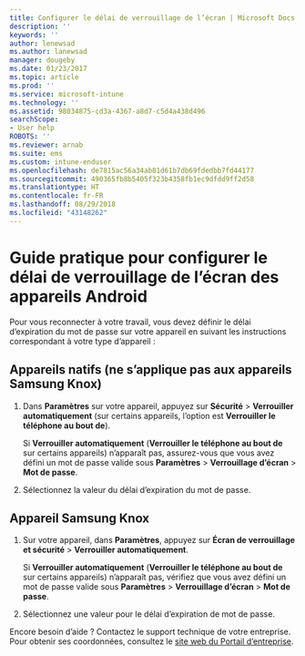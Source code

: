 ```yaml
---
title: Configurer le délai de verrouillage de l’écran | Microsoft Docs
description: ''
keywords: ''
author: lenewsad
ms.author: lanewsad
manager: dougeby
ms.date: 01/23/2017
ms.topic: article
ms.prod: ''
ms.service: microsoft-intune
ms.technology: ''
ms.assetid: 98034875-cd3a-4367-a8d7-c5d4a438d496
searchScope:
- User help
ROBOTS: ''
ms.reviewer: arnab
ms.suite: ems
ms.custom: intune-enduser
ms.openlocfilehash: de7815ac56a34ab81d61b7db69fdedbb7fd44177
ms.sourcegitcommit: 490365fb8b5405f323b4358fb1ec9dfdd9ff2d58
ms.translationtype: HT
ms.contentlocale: fr-FR
ms.lasthandoff: 08/29/2018
ms.locfileid: "43148262"
---
```

# <a name="how-to-set-the-amount-of-time-before-your-android-device-locks-its-screen"></a>Guide pratique pour configurer le délai de verrouillage de l’écran des appareils Android

Pour vous reconnecter à votre travail, vous devez définir le délai d’expiration du mot de passe sur votre appareil en suivant les instructions correspondant à votre type d’appareil :

## <a name="native-non-samsung-knox-device"></a>Appareils natifs (ne s’applique pas aux appareils Samsung Knox)

1.  Dans **Paramètres** sur votre appareil, appuyez sur **Sécurité** &gt; **Verrouiller automatiquement** (sur certains appareils, l’option est **Verrouiller le téléphone au bout de**).

    Si **Verrouiller automatiquement** (**Verrouiller le téléphone au bout de** sur certains appareils) n’apparaît pas, assurez-vous que vous avez défini un mot de passe valide sous **Paramètres** &gt; **Verrouillage d’écran** &gt; **Mot de passe**.

2.  Sélectionnez la valeur du délai d’expiration du mot de passe.

## <a name="samsung-knox-device"></a>Appareil Samsung Knox

1.  Sur votre appareil, dans **Paramètres**, appuyez sur **Écran de verrouillage et sécurité** &gt; **Verrouiller automatiquement**.

    Si **Verrouiller automatiquement** (**Verrouiller le téléphone au bout de** sur certains appareils) n’apparaît pas, vérifiez que vous avez défini un mot de passe valide sous **Paramètres** &gt; **Verrouillage d’écran** &gt; **Mot de passe**.

2.  Sélectionnez une valeur pour le délai d’expiration de mot de passe.

Encore besoin d’aide ? Contactez le support technique de votre entreprise. Pour obtenir ses coordonnées, consultez le [site web du Portail d’entreprise](https://go.microsoft.com/fwlink/?linkid=2010980).
